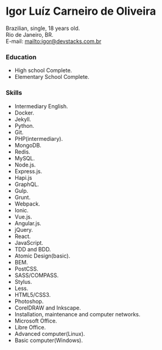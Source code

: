# Igor Luíz Carneiro de Oliveira

Brazilian, single, 18 years old.  
Rio de Janeiro, BR.  
E-mail: <mailto:igor@devstacks.com.br>

### Education
* High school Complete.
* Elementary School Complete.

### Skills
* Intermediary English.
* Docker.
* Jekyll.
* Python.
* Git.
* PHP(intermediary).
* MongoDB.
* Redis.
* MySQL.
* Node.js.
* Express.js.
* Hapi.js
* GraphQL.
* Gulp.
* Grunt.
* Webpack.
* Ionic.
* Vue.js.
* Angular.js.
* jQuery.
* React.
* JavaScript.
* TDD and BDD.
* Atomic Design(basic).
* BEM.
* PostCSS.
* SASS/COMPASS.
* Stylus.
* Less.
* HTML5/CSS3.
* Photoshop.
* CorelDRAW and Inkscape.
* Installation, maintenance and computer networks.
* Microsoft Office.
* Libre Office.
* Advanced computer(Linux).
* Basic computer(Windows).
